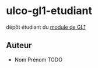 # ulco-gl1-etudiant

dépôt étudiant du [module de GL1](https://juliendehos.gitlab.io/posts/gl1/index.html)

## Auteur

- Nom Prénom TODO

